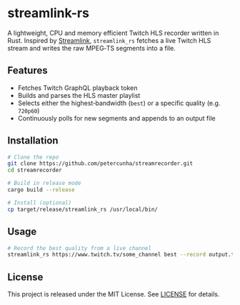 # streamlink-rs

A lightweight, CPU and memory efficient Twitch HLS recorder written in Rust. Inspired by [Streamlink](https://github.com/streamlink/streamlink), `streamlink_rs` fetches a live Twitch HLS stream and writes the raw MPEG‑TS segments into a file.

## Features

- Fetches Twitch GraphQL playback token
- Builds and parses the HLS master playlist
- Selects either the highest‑bandwidth (`best`) or a specific quality (e.g. `720p60`)
- Continuously polls for new segments and appends to an output file

## Installation

```bash
# Clone the repo
git clone https://github.com/petercunha/streamrecorder.git
cd streamrecorder

# Build in release mode
cargo build --release

# Install (optional)
cp target/release/streamlink_rs /usr/local/bin/
```

## Usage

```bash
# Record the best quality from a live channel
streamlink_rs https://www.twitch.tv/some_channel best --record output.ts
```

## License

This project is released under the MIT License. See [LICENSE](LICENSE) for details.

